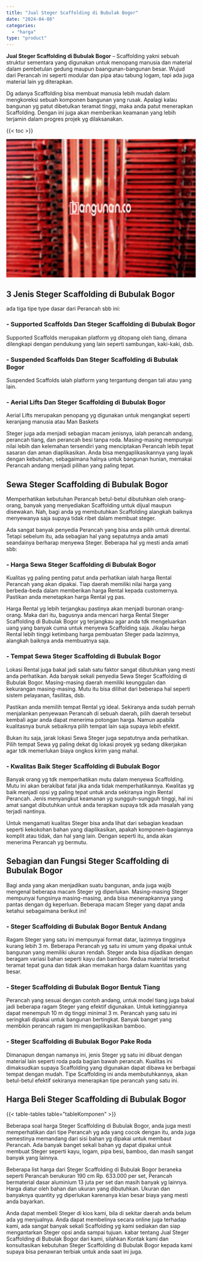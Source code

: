 ```yaml
---
title: "Jual Steger Scaffolding di Bubulak Bogor"
date: "2024-04-08"
categories: 
  - "harga"
type: "product"
---
```


**Jual Steger Scaffolding di Bubulak Bogor** – Scaffolding yakni sebuah struktur sementara yang digunakan untuk menopang manusia dan material dalam pembetulan gedung maupun baangunan-bangunan besar. Wujud dari Perancah ini seperti modular dan pipa atau tabung logam, tapi ada juga material lain yg diterapkan.

Dg adanya Scaffolding bisa membuat manusia lebih mudah dalam mengkoreksi sebuah komponen bangunan yang rusak. Apalagi kalau bangunan yg patut dibetulkan teramat tinggi, maka anda patut menerapkan Scaffolding. Dengan ini juga akan memberikan keamanan yang lebih terjamin dalam progres projek yg dilaksanakan.

{{< toc >}}

![Jual Steger Scaffolding di Bubulak Bogor](/images/sewa-scaffolding-steger-03.png)

## 3 Jenis Steger Scaffolding di Bubulak Bogor

ada tiga tipe type dasar dari Perancah sbb ini:

### \- Supported Scaffolds Dan Steger Scaffolding di Bubulak Bogor

Supported Scaffolds merupakan platform yg ditopang oleh tiang, dimana dilengkapi dengan pendukung yang lain seperti sambungan, kaki-kaki, dsb.

### \- Suspended Scaffolds Dan Steger Scaffolding di Bubulak Bogor

Suspended Scaffolds ialah platform yang tergantung dengan tali atau yang lain.

### \- Aerial Lifts Dan Steger Scaffolding di Bubulak Bogor

Aerial Lifts merupakan penopang yg digunakan untuk mengangkat seperti keranjang manusia atau Man Baskets

Steger juga ada menjadi sebagian macam jenisnya, ialah perancah andang, perancah tiang, dan perancah besi tanpa roda. Masing-masing mempunyai nilai lebih dan kelemahan tersendiri yang menciptakan Perancah lebih tepat sasaran dan aman diaplikasikan. Anda bisa mengaplikasikannya yang layak dengan kebutuhan, sebagaimana halnya untuk bangunan hunian, memakai Perancah andang menjadi pilihan yang paling tepat.

## Sewa Steger Scaffolding di Bubulak Bogor

Memperhatikan kebutuhan Perancah betul-betul dibutuhkan oleh orang-orang, banyak yang menyediakan Scaffolding untuk dijual maupun disewakan. Nah, bagi anda yg membutuhkan Scaffolding alangkah baiknya menyewanya saja supaya tidak ribet dalam membuat steger.

Ada sangat banyak penyedia Perancah yang bisa anda pilih untuk dirental. Tetapi sebelum itu, ada sebagian hal yang sepatutnya anda amati seandainya berharap menyewa Steger. Beberapa hal yg mesti anda amati sbb:

### \- Harga Sewa Steger Scaffolding di Bubulak Bogor

Kualitas yg paling penting patut anda perhatikan ialah harga Rental Perancah yang akan dipakai. Tiap daerah memiliki nilai harga yang berbeda-beda dalam memberikan harga Rental kepada customernya. Pastikan anda menetapkan harga Rental yg pas.

Harga Rental yg lebih terjangkau pastinya akan menjadi buronan orang-orang. Maka dari itu, bagusnya anda mencari harga Rental Steger Scaffolding di Bubulak Bogor yg terjangkau agar anda tdk mengeluarkan uang yang banyak cuma untuk menyewa Scaffolding saja. Jikalau harga Rental lebih tinggi ketimbang harga pembuatan Steger pada lazimnya, alangkah baiknya anda membuatnya saja.

### \- Tempat Sewa Steger Scaffolding di Bubulak Bogor

Lokasi Rental juga bakal jadi salah satu faktor sangat dibutuhkan yang mesti anda perhatikan. Ada banyak sekali penyedia Sewa Steger Scaffolding di Bubulak Bogor. Masing-masing daerah memiliki keunggulan dan kekurangan masing-masing. Mutu itu bisa dilihat dari beberapa hal seperti sistem pelayanan, fasilitas, dsb.

Pastikan anda memilih tempat Rental yg ideal. Sekiranya anda sudah pernah menjalankan penyewaan Perancah di sebuah daerah, pilih daerah tersebut kembali agar anda dapat menerima potongan harga. Namun apabila kualitasnya buruk sebaiknya pilih tempat lain saja supaya lebih efektif.

Bukan itu saja, jarak lokasi Sewa Steger juga sepatutnya anda perhatikan. Pilih tempat Sewa yg paling dekat dg lokasi proyek yg sedang dikerjakan agar tdk memerlukan biaya ongkos kirim yang mahal.

### \- Kwalitas Baik Steger Scaffolding di Bubulak Bogor

Banyak orang yg tdk memperhatikan mutu dalam menyewa Scaffolding. Mutu ini akan berakibat fatal jika anda tidak memperhatikannya. Kwalitas yg baik menjadi opsi yg paling tepat untuk anda sekiranya ingin Rental Perancah. Jenis menyangkut keamanan yg sungguh-sungguh tinggi, hal ini amat sangat dibutuhkan untuk anda terapkan supaya tdk ada masalah yang terjadi nantinya.

Untuk mengamati kualitas Steger bisa anda lihat dari sebagian keadaan seperti kekokohan bahan yang diaplikasikan, apakah komponen-bagiannya komplit atau tidak, dan hal yang lain. Dengan seperti itu, anda akan menerima Perancah yg bermutu.

## Sebagian dan Fungsi Steger Scaffolding di Bubulak Bogor

Bagi anda yang akan menjadikan suatu bangunan, anda juga wajib mengenal beberapa macam Steger yg diperlukan. Masing-masing Steger mempunyai fungsinya masing-masing, anda bisa menerapkannya yang pantas dengan dg keperluan. Beberapa macam Steger yang dapat anda ketahui sebagaimana berikut ini!

### \- Steger Scaffolding di Bubulak Bogor Bentuk Andang

Ragam Steger yang satu ini mempunyai format datar, lazimnya tingginya kurang lebih 3 m. Beberapa Perancah yg satu ini umum yang dipakai untuk bangunan yang memiliki ukuran rendah. Steger anda bisa dijadikan dengan beragam variasi bahan seperti kayu dan bamboo. Kedua material tersebut teramat tepat guna dan tidak akan memakan harga dalam kuantitas yang besar.

### \- Steger Scaffolding di Bubulak Bogor Bentuk Tiang

Perancah yang sesuai dengan contoh andang, untuk model tiang juga bakal jadi beberapa ragam Steger yang efektif digunakan. Untuk ketinggiannya dapat menempuh 10 m dg tinggi minimal 3 m. Perancah yang satu ini seringkali dipakai untuk bangunan bertingkat. Banyak banget yang membikin perancah ragam ini mengaplikasikan bamboo.

### \- Steger Scaffolding di Bubulak Bogor Pake Roda

Dimanapun dengan namanya ini, jenis Steger yg satu ini dibuat dengan material lain seperti roda pada bagian bawah perancah. Kualitas ini dimaksudkan supaya Scaffolding yang digunakan dapat dibawa ke berbagai tempat dengan mudah. Tipe Scaffolding ini anda membutuhkannya, akan betul-betul efektif sekiranya menerapkan tipe perancah yang satu ini.

## Harga Beli Steger Scaffolding di Bubulak Bogor

{{< table-tables table="tableKomponen" >}}

Beberapa soal harga Steger Scaffolding di Bubulak Bogor, anda juga mesti memperhatikan dari tipe Perancah yg ada yang cocok dengan itu, anda juga semestinya memandang dari sisi bahan yg dipakai untuk membaut Perancah. Ada banyak banget sekali bahan yg dapat dipakai untuk membuat Steger seperti kayu, logam, pipa besi, bamboo, dan masih sangat banyak yang lainnya.

Beberapa list harga dari Steger Scaffolding di Bubulak Bogor beraneka seperti Perancah berukuran 190 cm Rp. 633.000 per set, Perancah bermaterial dasar aluminium 13 juta per set dan masih banyak yg lainnya. Harga diatur oleh bahan dan ukuran yang dibutuhkan. Ukuran dan banyaknya quantity yg diperlukan karenanya kian besar biaya yang mesti anda bayarkan.

Anda dapat membeli Steger di kios kami, bila di sekitar daerah anda belum ada yg menjualnya. Anda dapat membelinya secara online juga terhadap kami, ada sangat banyak sekali Scaffolding yg kami sediakan dan siap mengantarkan Steger opsi anda sampai tujuan. kabar tentang Jual Steger Scaffolding di Bubulak Bogor dari kami, silahkan Kontak kami dan konsultasikan kebutuhan Steger Scaffolding di Bubulak Bogor kepada kami supaya bisa penawran terbiak untuk anda saat ini juga.
